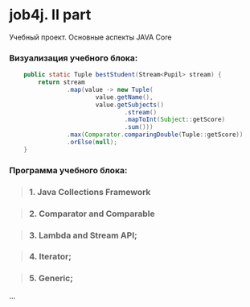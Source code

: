 # job4j. II part

Учебный проект. Основные аспекты JAVA Core

### Визуализация учебного блока:


``` JAVA
    public static Tuple bestStudent(Stream<Pupil> stream) {
        return stream
                .map(value -> new Tuple(
                        value.getName(),
                        value.getSubjects()
                                .stream()
                                .mapToInt(Subject::getScore)
                                .sum()))
                .max(Comparator.comparingDouble(Tuple::getScore))
                .orElse(null);
    }
```

### **Программа учебного блока:**

>### 1. Java Collections Framework

>### 2. Comparator and Comparable

>### 3. Lambda and Stream API;

>### 4. Iterator;

>### 5. Generic;

...

